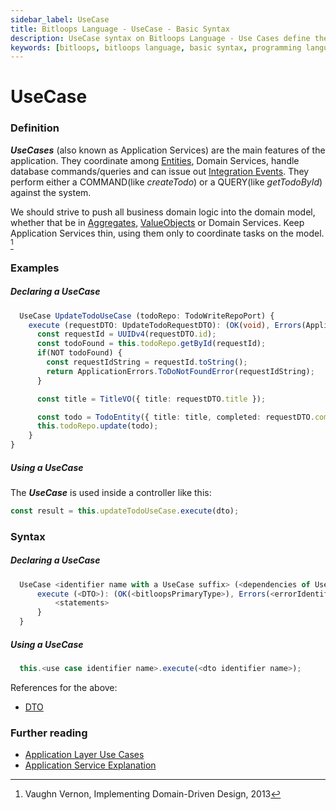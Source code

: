 ```yaml
---
sidebar_label: UseCase
title: Bitloops Language - UseCase - Basic Syntax 
description: UseCase syntax on Bitloops Language - Use Cases define the main features of an application and coordinate the execution of tasks by entities, domain services and any other code in the system.  
keywords: [bitloops, bitloops language, basic syntax, programming language, variables, types, objects, data types, classes, interfaces, modules, functions, loops, services]
---
```


# UseCase

### Definition

**_UseCases_** (also known as Application Services) are the main features of the application. They coordinate among [Entities](https://bitloops.com/docs/bitloops-language/components/entity), Domain Services, handle database commands/queries and can issue out [Integration Events](https://bitloops.com/docs/bitloops-language/components/integration-event). They perform either a COMMAND(like _createTodo_) or a QUERY(like _getTodoById_) against the system.

We should strive to push all business domain logic into the domain model, whether that be in [Aggregates](https://bitloops.com/docs/bitloops-language/components/entity), [ValueObjects](https://bitloops.com/docs/bitloops-language/components/value-object) or
Domain Services. Keep Application Services thin, using them only to coordinate tasks on the model. [^vaughnvernon2013]

### Examples

##### Declaring a UseCase

```typescript
  UseCase UpdateTodoUseCase (todoRepo: TodoWriteRepoPort) {
    execute (requestDTO: UpdateTodoRequestDTO): (OK(void), Errors(ApplicationErrors.ToDoNotFoundError)) {
      const requestId = UUIDv4(requestDTO.id);
      const todoFound = this.todoRepo.getById(requestId);
      if(NOT todoFound) {
        const requestIdString = requestId.toString();
        return ApplicationErrors.ToDoNotFoundError(requestIdString);
      }

      const title = TitleVO({ title: requestDTO.title });

      const todo = TodoEntity({ title: title, completed: requestDTO.completed, id: requestId });
      this.todoRepo.update(todo);
    }
}
```

##### Using a UseCase

The **_UseCase_** is used inside a controller like this:

```typescript
const result = this.updateTodoUseCase.execute(dto);
```

### Syntax

##### Declaring a UseCase

```typescript
  UseCase <identifier name with a UseCase suffix> (<dependencies of UseCase>) {
      execute (<DTO>): (OK(<bitloopsPrimaryType>), Errors(<errorIdentifier '|' errorIdentifier...>)) {
          <statements>
      }
  }
```

##### Using a UseCase

```typescript
  this.<use case identifier name>.execute(<dto identifier name>);
```

References for the above:

- [DTO](https://bitloops.com/docs/bitloops-language/components/dto)

### Further reading

- [Application Layer Use Cases](https://khalilstemmler.com/articles/enterprise-typescript-nodejs/application-layer-use-cases/)
- [Application Service Explanation](<https://stackoverflow.com/questions/2268699/domain-driven-design-domain-service-application-service#:~:text=Application%20service%20is%20that%20layer,back%20there%20(or%20not).>)

[^vaughnvernon2013]: Vaughn Vernon, Implementing Domain-Driven Design, 2013
